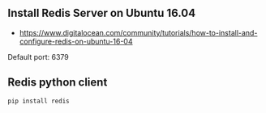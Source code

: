## Install Redis Server on Ubuntu 16.04

* https://www.digitalocean.com/community/tutorials/how-to-install-and-configure-redis-on-ubuntu-16-04

Default port: 6379


## Redis python client

```
pip install redis
```
